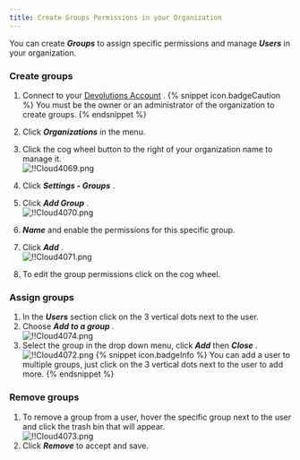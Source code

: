 ```yaml
---
title: Create Groups Permissions in your Organization
---
```

You can create ***Groups*** to assign specific permissions and manage ***Users*** in your organization.  

### Create groups 

1. Connect to your [Devolutions Account](https://portal.devolutions.com/) . 
{% snippet icon.badgeCaution %} 
You must be the owner or an administrator of the organization to create groups. 
{% endsnippet %}
 
2. Click ***Organizations*** in the menu. 
1. Click the cog wheel button to the right of your organization name to manage it.  
![!!Cloud4069.png](/img/en/cloud/Cloud4069.png) 
1. Click ***Settings - Groups*** . 
1. Click ***Add Group*** .  
![!!Cloud4070.png](/img/en/cloud/Cloud4070.png) 
1. ***Name*** and enable the permissions for this specific group. 
1. Click ***Add*** .  
![!!Cloud4071.png](/img/en/cloud/Cloud4071.png) 
1. To edit the group permissions click on the cog wheel.  

### Assign groups 

1. In the ***Users*** section click on the 3 vertical dots next to the user. 
1. Choose ***Add to a group*** .  
![!!Cloud4074.png](/img/en/cloud/Cloud4074.png) 
1. Select the group in the drop down menu, click ***Add*** then ***Close*** .  
![!!Cloud4072.png](/img/en/cloud/Cloud4072.png) 
{% snippet icon.badgeInfo %} 
You can add a user to multiple groups, just click on the 3 vertical dots next to the user to add more. 
{% endsnippet %}  
 
### Remove groups 

1. To remove a group from a user, hover the specific group next to the user and click the trash bin that will appear.  
![!!Cloud4073.png](/img/en/cloud/Cloud4073.png) 
1. Click ***Remove*** to accept and save. 

